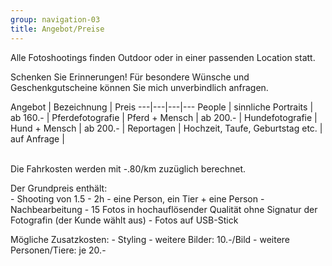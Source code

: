 ```yaml
---
group: navigation-03
title: Angebot/Preise
---
```

Alle Fotoshootings finden Outdoor oder in einer passenden Location statt.

Schenken Sie Erinnerungen!
Für besondere Wünsche und Geschenkgutscheine können Sie mich unverbindlich anfragen.

Angebot | Bezeichnung | Preis 
---|---|---|---
People | sinnliche Portraits | ab 160.- |
Pferdefotografie | Pferd + Mensch | ab 200.- |
Hundefotografie | Hund + Mensch | ab 200.- | 
Reportagen | Hochzeit, Taufe, Geburtstag etc. | auf Anfrage | 

<br>
Die Fahrkosten werden mit -.80/km zuzüglich berechnet. 

Der Grundpreis enthält:  
    -   Shooting von 1.5 - 2h
    -   eine Person, ein Tier + eine Person
    -   Nachbearbeitung 
    -   15 Fotos in hochauflösender Qualität ohne Signatur der Fotografin (der Kunde wählt       aus)
    -   Fotos auf USB-Stick

Mögliche Zusatzkosten:
    -   Styling 
    -   weitere Bilder: 10.-/Bild
    -   weitere Personen/Tiere: je 20.-




 





